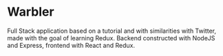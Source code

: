 # Warbler

Full Stack application based on a tutorial and with similarities with Twitter, made with the goal of learning Redux. Backend constructed with NodeJS and Express, frontend with React and Redux. 